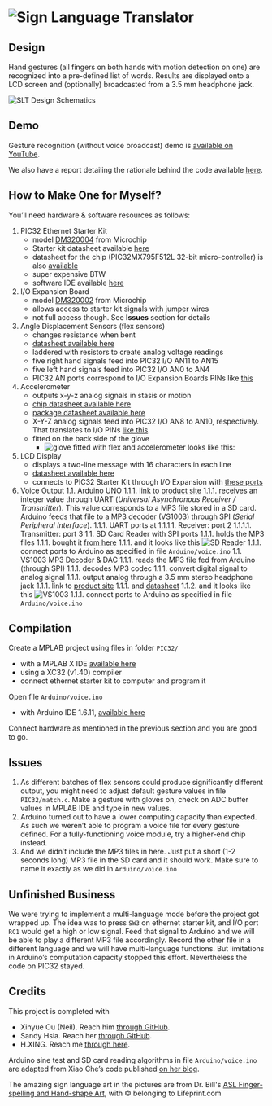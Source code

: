 # ![Sign Language Translator](https://undergrad.hxing.me/VE373/SLT/thumbnail.PNG?-source=github)

## Design
Hand gestures (all fingers on both hands with motion detection on one) are recognized into a pre-defined list of words. Results are displayed onto a LCD screen and (optionally) broadcasted from a 3.5 mm headphone jack.

![SLT Design Schematics](https://undergrad.hxing.me/VE373/SLT/design.png?-source=github)

## Demo
Gesture recognition (without voice broadcast) demo is [available on YouTube](https://youtu.be/YqCofvFmG_Q). 

We also have a report detailing the rationale behind the code available [here](https://undergrad.hxing.me/VE373/SLT/report.pdf?-source=github).

## How to Make One for Myself?
You’ll need hardware & software resources as follows:
1. PIC32 Ethernet Starter Kit
	- model [DM320004](http://www.microchip.com/Developmenttools/ProductDetails.aspx?PartNO=DM320004) from Microchip
	- Starter kit datasheet available [here](https://undergrad.hxing.me/VE373/SLT/ethernet+starter+kit+datasheet.pdf?-source=github)
	- datasheet for the chip (PIC32MX795F512L 32-bit micro-controller) is also [available](https://undergrad.hxing.me/VE373/SLT/pic32+datasheet.pdf?-source=github)
	- super expensive BTW
	- software IDE available [here](http://www.microchip.com/mplab/mplab-x-ide)
1. I/O Expansion Board
	- model [DM320002](http://www.microchip.com/DevelopmentTools/ProductDetails.aspx?PartNO=DM320002) from Microchip
	- allows access to starter kit signals with jumper wires
	- not full access though. See **Issues** section for details
1. Angle Displacement Sensors (flex sensors)
	- changes resistance when bent
	- [datasheet available here](https://undergrad.hxing.me/VE373/SLT/flex+datasheet.pdf?-source=github)
	- laddered with resistors to create analog voltage readings
	- five right hand signals feed into PIC32 I/O AN11 to AN15
	- five left hand signals feed into PIC32 I/O AN0 to AN4
	- PIC32 AN ports correspond to I/O Expansion Boards PINs like [this](https://undergrad.hxing.me/VE373/SLT/AN+IO.png?-source=github)
1. Accelerometer
	- outputs x-y-z analog signals in stasis or motion
	- [chip datasheet available here](https://undergrad.hxing.me/VE373/SLT/acc+bare+datasheet.pdf?-source=github)
	- [package datasheet available here](https://undergrad.hxing.me/VE373/SLT/acc+packaged+datasheet.pdf?-source=github)
	- X-Y-Z analog signals feed into PIC32 I/O AN8 to AN10, respectively. That translates to I/O PINs [like this](https://undergrad.hxing.me/VE373/SLT/AN+IO.png?-source=github).
	- fitted on the back side of the glove
		- ![glove fitted with flex and accelerometer looks like this:](https://undergrad.hxing.me/VE373/SLT/glove.png?-source=github)
1. LCD Display
	- displays a two-line message with 16 characters in each line
	- [datasheet available here](https://undergrad.hxing.me/VE373/SLT/lcd+datasheet.pdf?-source=github)
	- connects to PIC32 Starter Kit through I/O Expansion with [these ports](https://undergrad.hxing.me/VE373/SLT/LCD+IO.pdf?-source=github)
1. Voice Output
1.1. Arduino UNO
1.1.1. link to [product site](https://www.arduino.cc/en/Main/ArduinoBoardUno)
1.1.1. receives an integer value through UART (*Universal Asynchronous Receiver / Transmitter*). This value corresponds to a MP3 file stored in a SD card. Arduino feeds that file to a MP3 decoder (VS1003) through SPI (*Serial Peripheral Interface*). 
1.1.1. UART ports at 
1.1.1.1. Receiver: port 2 
1.1.1.1. Transmitter: port 3
1.1. SD Card Reader with SPI ports
1.1.1. holds the MP3 files
1.1.1. bought it [from here](https://detail.tmall.com/item.htm?spm=a230r.1.14.70.4S5Syf&id=43580108042&ns=1&abbucket=5)
1.1.1. and it looks like this
![SD Reader](https://undergrad.hxing.me/VE373/SLT/SD.png?-source=github)
1.1.1. connect ports to Arduino as specified in file `Arduino/voice.ino`
1.1. VS1003 MP3 Decoder & DAC
1.1.1. reads the MP3 file fed from Arduino (through SPI)
1.1.1. decodes MP3 codec
1.1.1. convert digital signal to analog signal
1.1.1. output analog through a 3.5 mm stereo headphone jack
1.1.1. link to [product site](http://www.vlsi.fi/en/products/vs1003.html)
1.1.1. and [datasheet](https://undergrad.hxing.me/VE373/SLT/vs1003+datasheet.pdf?-source=github)
1.1.2. and it looks like this
![VS1003](https://undergrad.hxing.me/VE373/SLT/vs1003.png?-source=github)
1.1.1. connect ports to Arduino as specified in file `Arduino/voice.ino`

## Compilation
Create a MPLAB project using files in folder `PIC32/`
- with a MPLAB X IDE [available here](http://www.microchip.com/mplab/mplab-x-ide)
- using a XC32 (v1.40) compiler
- connect ethernet starter kit to computer and program it

Open file `Arduino/voice.ino`
- with Arduino IDE 1.6.11, [available here](https://www.arduino.cc/en/Main/Software)

Connect hardware as mentioned in the previous section and you are good to go.

## Issues
1. As different batches of flex sensors could produce significantly different output, you might need to adjust default gesture values in file `PIC32/match.c`. Make a gesture with gloves on, check on ADC buffer values in MPLAB IDE and type in new values.
2. Arduino turned out to have a lower computing capacity than expected. As such we weren’t able to program a voice file for every gesture defined. For a fully-functioning voice module, try a higher-end chip instead.
3. And we didn’t include the MP3 files in here. Just put a short (1-2 seconds long) MP3 file in the SD card and it should work. Make sure to name it exactly as we did in `Arduino/voice.ino`

## Unfinished Business  
We were trying to implement a multi-language mode before the project got wrapped up. The idea was to press `SW3` on ethernet starter kit, and I/O port `RC1` would get a high or low signal. Feed that signal to Arduino and we will be able to play a different MP3 file accordingly. Record the other file in a different language and we will have multi-language functions. But limitations in Arduino’s computation capacity stopped this effort. Nevertheless the code on PIC32 stayed. 

## Credits
This project is completed with
- Xinyue Ou (Neil). Reach him [through GitHub](https://github.com/Neil-2013).
- Sandy Hsia. Reach her [through GitHub](https://github.com/sandyhsia).
- H.XING. Reach me [through here](http://goo.gl/JyGpYW).

Arduino sine test and SD card reading algorithms in file `Arduino/voice.ino` are adapted from Xiao Che’s code published [on her blog](http://goo.gl/4vHQEt). 

The amazing sign language art in the pictures are from Dr. Bill's [ASL Finger-spelling and Hand-shape Art](http://goo.gl/76faOQ), with © belonging to  Lifeprint.com